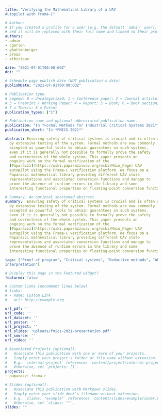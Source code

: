 ```yaml
---
title: "Verifying the Mathematical Library of a UAV
Autopilot with Frama-C"

# Authors
# If you created a profile for a user (e.g. the default `admin` user), write the username (folder name) here 
# and it will be replaced with their full name and linked to their profile.
authors:
- admin
- cgarion
- ghattenberger
- proux
- xthirioux

date: "2021-07-01T00:00:00Z"
doi: ""

# Schedule page publish date (NOT publication's date).
publishDate: "2021-07-01T00:00:00Z"

# Publication type.
# Legend: 0 = Uncategorized; 1 = Conference paper; 2 = Journal article;
# 3 = Preprint / Working Paper; 4 = Report; 5 = Book; 6 = Book section;
# 7 = Thesis; 8 = Patent
publication_types: ["1"]

# Publication name and optional abbreviated publication name.
publication: "In *Formal Methods for Industrial Critical Systems 2021*"
publication_short: "In *FMICS 2021*"

abstract: Ensuring safety of critical systems is crucial and is often attained
  by extensive testing of the system. Formal methods are now commonly
  accepted as powerful tools to obtain guarantees on such systems,
  even if it is generally not possible to formally prove the safety
  and correctness of the whole system. This paper presents an
  ongoing work on the formal verification of the
  [Paparazzi](https://wiki.paparazziuav.org/wiki/Main_Page) UAV
  autopilot using the Frama-C verification platform. We focus on a
  Paparazzi mathematical library providing different UAV state
  representations and associated conversion functions and manage to
  prove the absence of runtime errors in the library and some
  interesting functional properties on floating-point conversion functions.

# Summary. An optional shortened abstract.
summary:  Ensuring safety of critical systems is crucial and is often attained
  by extensive testing of the system. Formal methods are now commonly
  accepted as powerful tools to obtain guarantees on such systems,
  even if it is generally not possible to formally prove the safety
  and correctness of the whole system. This paper presents an
  ongoing work on the formal verification of the
  [Paparazzi](https://wiki.paparazziuav.org/wiki/Main_Page) UAV
  autopilot using the Frama-C verification platform. We focus on a
  Paparazzi mathematical library providing different UAV state
  representations and associated conversion functions and manage to
  prove the absence of runtime errors in the library and some
  interesting functional properties on floating-point conversion functions.

tags: ["Proof of program", "Critical systems", "Deductive methods", "Abstract
interpretation"]

# Display this page in the Featured widget?
featured: false

# Custom links (uncomment lines below)
# links:
# - name: Custom Link
#   url: http://example.org

url_pdf: ''
url_code: ''
url_dataset: ''
url_poster: ''
url_project: ''
url_slides: 'uploads/fmics-2021-presentation.pdf'
url_source: ''
url_video: ''

# Associated Projects (optional).
#   Associate this publication with one or more of your projects.
#   Simply enter your project's folder or file name without extension.
#   E.g. `internal-project` references `content/project/internal-project/index.md`.
#   Otherwise, set `projects: []`.
projects:
- paparazzi-frama-c

# Slides (optional).
#   Associate this publication with Markdown slides.
#   Simply enter your slide deck's filename without extension.
#   E.g. `slides: "example"` references `content/slides/example/index.md`.
#   Otherwise, set `slides: ""`.
slides: ""
---
```


<!-- {{% callout note %}}
Click the *Cite* button above to demo the feature to enable visitors to import publication metadata into their reference management software.
{{% /callout %}}

{{% callout note %}}
Create your slides in Markdown - click the *Slides* button to check out the example.
{{% /callout %}}

Supplementary notes can be added here, including [code, math, and images](https://wowchemy.com/docs/writing-markdown-latex/). -->
